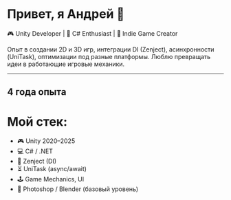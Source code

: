# Привет, я Андрей 👋

🎮 Unity Developer | 🧩 C# Enthusiast | 🚀 Indie Game Creator

Опыт в создании 2D и 3D игр, интеграции DI (Zenject), асинхронности (UniTask), оптимизации под разные платформы.
Люблю превращать идеи в работающие игровые механики.

---
4 года опыта
---

# **Мой стек:**
- 🎮 Unity 2020–2025
- 💻 C# / .NET
- 🔌 Zenject (DI)
- ⏳ UniTask (async/await)
- 🕹 Game Mechanics, UI
- 🎨 Photoshop / Blender (базовый уровень)
